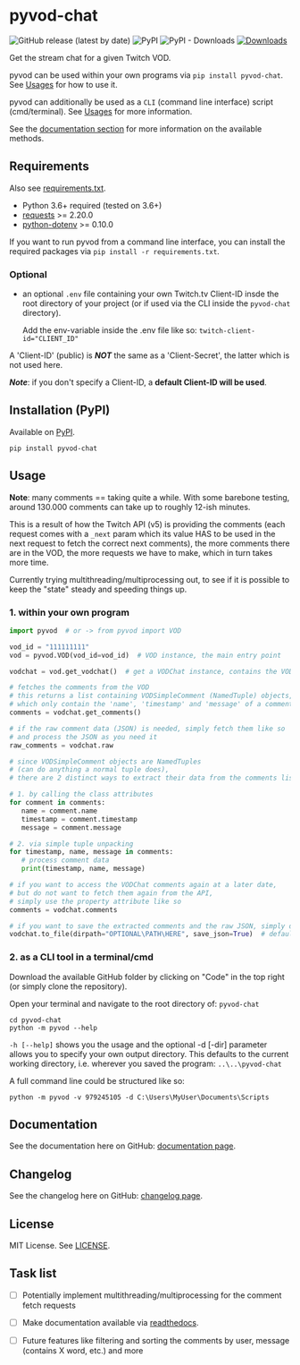 # pyvod-chat

![GitHub release (latest by date)](https://img.shields.io/github/v/release/sixp-naraka/pyvod-chat) ![PyPI](https://img.shields.io/pypi/v/pyvod-chat) ![PyPI - Downloads](https://img.shields.io/pypi/dd/pyvod-chat)
[![Downloads](https://pepy.tech/badge/pyvod-chat)](https://pepy.tech/project/pyvod-chat)

 Get the stream chat for a given Twitch VOD.
 
 pyvod can be used within your own programs via `pip install pyvod-chat`. 
 See [Usages](https://github.com/sixP-NaraKa/pyvod-chat#usage) for how to use it.
 
 pyvod can additionally be used as a `CLI` (command line interface) script (cmd/terminal).
 See [Usages](https://github.com/sixP-NaraKa/pyvod-chat#usage) for more information.
 
 
 See the [documentation section](https://github.com/sixP-NaraKa/pyvod-chat#documentation) for more information on the available methods.
 
 ## Requirements
 Also see [requirements.txt](https://github.com/sixP-NaraKa/pyvod-chat/blob/main/requirements.txt).
 - Python 3.6+ required (tested on 3.6+)
 - [requests](https://github.com/psf/requests) >= 2.20.0
 - [python-dotenv](https://github.com/theskumar/python-dotenv) >= 0.10.0
 
 If you want to run pyvod from a command line interface, you can install the required packages
 via `pip install -r requirements.txt`.
 
### Optional
- an optional `.env` file containing your own Twitch.tv Client-ID insde the root directory of your project
(or if used via the CLI inside the `pyvod-chat` directory).

    Add the env-variable inside the .env file like so: `twitch-client-id="CLIENT_ID"`

A 'Client-ID' (public) is ***NOT*** the same as a 'Client-Secret', the latter which is not used here.

***Note***: if you don't specify a Client-ID, a **default Client-ID will be used**.
 
 ## Installation (PyPI)
 
 Available on [PyPI](https://pypi.org/project/pyvod-chat/).
 
 `pip install pyvod-chat`
 
 ## Usage
 
 **Note**: many comments == taking quite a while. With some barebone testing, around 130.000 comments can take up to roughly 12-ish minutes.
 
 This is a result of how the Twitch API (v5) is providing the comments (each request comes with a `_next` param
 which its value HAS to be used in the next request to fetch the correct next comments),
 the more comments there are in the VOD, the more requests we have to make, which in turn takes more time.
 
 Currently trying multithreading/multiprocessing out, to see if it is possible to keep the "state" steady and speeding things up.
 
 
 ### 1. within your own program
 
 ```python
import pyvod  # or -> from pyvod import VOD

vod_id = "111111111"
vod = pyvod.VOD(vod_id=vod_id)  # VOD instance, the main entry point

vodchat = vod.get_vodchat()  # get a VODChat instance, contains the VOD chat

# fetches the comments from the VOD
# this returns a list containing VODSimpleComment (NamedTuple) objects,
# which only contain the 'name', 'timestamp' and 'message' of a comment
comments = vodchat.get_comments()

# if the raw comment data (JSON) is needed, simply fetch them like so
# and process the JSON as you need it
raw_comments = vodchat.raw

# since VODSimpleComment objects are NamedTuples
# (can do anything a normal tuple does),
# there are 2 distinct ways to extract their data from the comments list

# 1. by calling the class attributes
for comment in comments:
    name = comment.name
    timestamp = comment.timestamp
    message = comment.message

# 2. via simple tuple unpacking
for timestamp, name, message in comments:
    # process comment data
    print(timestamp, name, message)

# if you want to access the VODChat comments again at a later date,
# but do not want to fetch them again from the API,
# simply use the property attribute like so
comments = vodchat.comments

# if you want to save the extracted comments and the raw JSON, simply do:
vodchat.to_file(dirpath="OPTIONAL\PATH\HERE", save_json=True)  # defaults to the current working directory via `os.getcwd()`
 ```

### 2. as a CLI tool in a terminal/cmd

Download the available GitHub folder by clicking on "Code" in the top right (or simply clone the repository).

Open your terminal and navigate to the root directory of: `pyvod-chat`

```commandline
cd pyvod-chat
python -m pyvod --help
```
`-h [--help]` shows you the usage and the optional -d [-dir] parameter allows you to specify your own output directory.
This defaults to the current working directory, i.e. wherever you saved the program: `..\..\pyvod-chat`

A full command line could be structured like so:
```commandline
python -m pyvod -v 979245105 -d C:\Users\MyUser\Documents\Scripts
```


## Documentation
See the documentation here on GitHub: [documentation page](https://github.com/sixP-NaraKa/pyvod-chat/blob/main/docs/pyvod_documentation.md).

## Changelog
See the changelog here on GitHub: [changelog page](https://github.com/sixP-NaraKa/pyvod-chat/blob/main/docs/pyvod_changelog.md).

## License
MIT License. See [LICENSE](https://github.com/sixP-NaraKa/pyvod-chat/blob/main/LICENSE).

## Task list
- [ ] Potentially implement multithreading/multiprocessing for the comment fetch requests

- [ ] Make documentation available via [readthedocs](https://readthedocs.org/).

- [ ] Future features like filtering and sorting the comments by user, message (contains X word, etc.) and more
